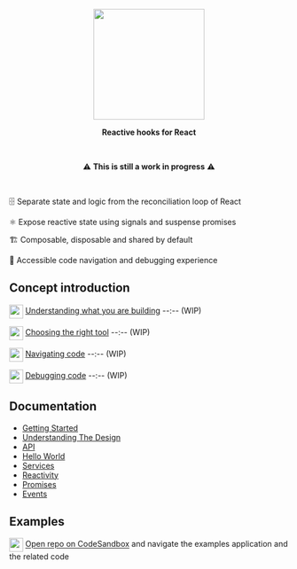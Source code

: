 
<p align="center">
  <img align="center" width="200" src="https://github.com/christianalfoni/impact/assets/3956929/5279b512-e4d9-4474-92cf-7d06b356e23c" />
</p>
<p align="center">
  <b>Reactive hooks for React</b>
</p>


<br />

<p align="center">
⚠️ <b>This is still a work in progress</b> ⚠️
</p>

<br />

🗄️ Separate state and logic from the reconciliation loop of React

⚛️ Expose reactive state using signals and suspense promises

🏗️ Composable, disposable and shared by default

🐛 Accessible code navigation and debugging experience

## Concept introduction

<img align="center" src="https://www.youtube.com/s/desktop/18a472b7/img/favicon_144x144.png" width="25" /> [Understanding what you are building](https://www.youtube.com/watch?v=E3eezTMxMvk) --:-- (WIP)

<img align="center" src="https://www.youtube.com/s/desktop/18a472b7/img/favicon_144x144.png" width="25" /> [Choosing the right tool](https://www.youtube.com/watch?v=E3eezTMxMvk) --:-- (WIP)

<img align="center" src="https://www.youtube.com/s/desktop/18a472b7/img/favicon_144x144.png" width="25" /> [Navigating code](https://www.youtube.com/watch?v=E3eezTMxMvk) --:-- (WIP)

<img align="center" src="https://www.youtube.com/s/desktop/18a472b7/img/favicon_144x144.png" width="25" /> [Debugging code](https://www.youtube.com/watch?v=E3eezTMxMvk) --:-- (WIP)

## Documentation

- [Getting Started](./docs/01_Getting_Started.md)
- [Understanding The Design](./docs/02_Understanding_The_Design.md)
- [API](./docs/03_API.md)
- [Hello World](./docs/04_Hello_World.md)
- [Services](./docs/05_Services.md)
- [Reactivity](./docs/06_Reactivity.md)
- [Promises](./docs/07_Promises.md)
- [Events](./docs/08_Events.md)

## Examples

<img align="center" src="https://github.com/christianalfoni/signalit/assets/3956929/11ee4851-4ebf-474f-a2d3-3b65ebf856a1" width="25" /> [Open repo on CodeSandbox](https://codesandbox.io/p/github/christianalfoni/impact/main) and navigate the examples application and the related code
